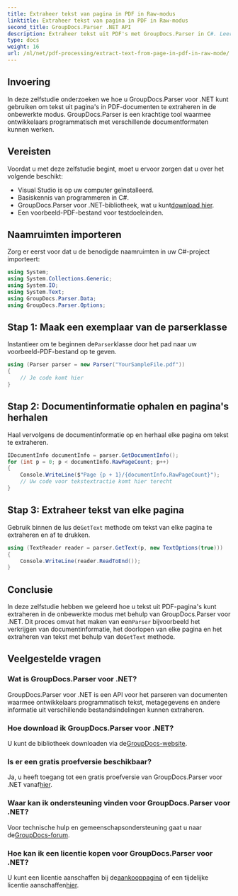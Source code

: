 ```yaml
---
title: Extraheer tekst van pagina in PDF in Raw-modus
linktitle: Extraheer tekst van pagina in PDF in Raw-modus
second_title: GroupDocs.Parser .NET API
description: Extraheer tekst uit PDF's met GroupDocs.Parser in C#. Leer efficiënte PDF-tekstextractie met deze krachtige .NET-bibliotheek.
type: docs
weight: 16
url: /nl/net/pdf-processing/extract-text-from-page-in-pdf-in-raw-mode/
---
```

## Invoering
In deze zelfstudie onderzoeken we hoe u GroupDocs.Parser voor .NET kunt gebruiken om tekst uit pagina's in PDF-documenten te extraheren in de onbewerkte modus. GroupDocs.Parser is een krachtige tool waarmee ontwikkelaars programmatisch met verschillende documentformaten kunnen werken.
## Vereisten
Voordat u met deze zelfstudie begint, moet u ervoor zorgen dat u over het volgende beschikt:
- Visual Studio is op uw computer geïnstalleerd.
- Basiskennis van programmeren in C#.
- GroupDocs.Parser voor .NET-bibliotheek, wat u kunt[download hier](https://releases.groupdocs.com/parser/net/).
- Een voorbeeld-PDF-bestand voor testdoeleinden.

## Naamruimten importeren
Zorg er eerst voor dat u de benodigde naamruimten in uw C#-project importeert:
```csharp
using System;
using System.Collections.Generic;
using System.IO;
using System.Text;
using GroupDocs.Parser.Data;
using GroupDocs.Parser.Options;
```
## Stap 1: Maak een exemplaar van de parserklasse
 Instantieer om te beginnen de`Parser`klasse door het pad naar uw voorbeeld-PDF-bestand op te geven.
```csharp
using (Parser parser = new Parser("YourSampleFile.pdf"))
{
    // Je code komt hier
}
```
## Stap 2: Documentinformatie ophalen en pagina's herhalen
Haal vervolgens de documentinformatie op en herhaal elke pagina om tekst te extraheren.
```csharp
IDocumentInfo documentInfo = parser.GetDocumentInfo();
for (int p = 0; p < documentInfo.RawPageCount; p++)
{
    Console.WriteLine($"Page {p + 1}/{documentInfo.RawPageCount}");
    // Uw code voor tekstextractie komt hier terecht
}
```
## Stap 3: Extraheer tekst van elke pagina
 Gebruik binnen de lus de`GetText` methode om tekst van elke pagina te extraheren en af te drukken.
```csharp
using (TextReader reader = parser.GetText(p, new TextOptions(true)))
{
    Console.WriteLine(reader.ReadToEnd());
}
```

## Conclusie
 In deze zelfstudie hebben we geleerd hoe u tekst uit PDF-pagina's kunt extraheren in de onbewerkte modus met behulp van GroupDocs.Parser voor .NET. Dit proces omvat het maken van een`Parser` bijvoorbeeld het verkrijgen van documentinformatie, het doorlopen van elke pagina en het extraheren van tekst met behulp van de`GetText` methode.

## Veelgestelde vragen
### Wat is GroupDocs.Parser voor .NET?
GroupDocs.Parser voor .NET is een API voor het parseren van documenten waarmee ontwikkelaars programmatisch tekst, metagegevens en andere informatie uit verschillende bestandsindelingen kunnen extraheren.
### Hoe download ik GroupDocs.Parser voor .NET?
 U kunt de bibliotheek downloaden via de[GroupDocs-website](https://releases.groupdocs.com/parser/net/).
### Is er een gratis proefversie beschikbaar?
 Ja, u heeft toegang tot een gratis proefversie van GroupDocs.Parser voor .NET vanaf[hier](https://releases.groupdocs.com/).
### Waar kan ik ondersteuning vinden voor GroupDocs.Parser voor .NET?
 Voor technische hulp en gemeenschapsondersteuning gaat u naar de[GroupDocs-forum](https://forum.groupdocs.com/c/parser/17).
### Hoe kan ik een licentie kopen voor GroupDocs.Parser voor .NET?
 U kunt een licentie aanschaffen bij de[aankooppagina](https://purchase.groupdocs.com/buy) of een tijdelijke licentie aanschaffen[hier](https://purchase.groupdocs.com/temporary-license/).